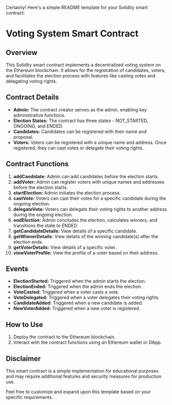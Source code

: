 Certainly! Here's a simple README template for your Solidity smart contract:

# Voting System Smart Contract

## Overview

This Solidity smart contract implements a decentralized voting system on the Ethereum blockchain. It allows for the registration of candidates, voters, and facilitates the election process with features like casting votes and delegating voting rights.

## Contract Details

- **Admin:** The contract creator serves as the admin, enabling key administrative functions.
- **Election States:** The contract has three states - NOT_STARTED, ONGOING, and ENDED.
- **Candidates:** Candidates can be registered with their name and proposal.
- **Voters:** Voters can be registered with a unique name and address. Once registered, they can cast votes or delegate their voting rights.

## Contract Functions

1. **addCandidate:** Admin can add candidates before the election starts.
2. **addVoter:** Admin can register voters with unique names and addresses before the election starts.
3. **startElection:** Admin initiates the election process.
4. **castVote:** Voters can cast their votes for a specific candidate during the ongoing election.
5. **delegateVote:** Voters can delegate their voting rights to another address during the ongoing election.
6. **endElection:** Admin concludes the election, calculates winners, and transitions the state to ENDED.
7. **getCandidateDetails:** View details of a specific candidate.
8. **getWinnerDetails:** View details of the winning candidate(s) after the election ends.
9. **getVoterDetails:** View details of a specific voter.
10. **viewVoterProfile:** View the profile of a voter based on their address.

## Events

- **ElectionStarted:** Triggered when the admin starts the election.
- **ElectionEnded:** Triggered when the admin ends the election.
- **VoteCasted:** Triggered when a voter casts a vote.
- **VoteDelegated:** Triggered when a voter delegates their voting rights.
- **CandidateAdded:** Triggered when a new candidate is added.
- **NewVoterAdded:** Triggered when a new voter is registered.

## How to Use

1. Deploy the contract to the Ethereum blockchain.
2. Interact with the contract functions using an Ethereum wallet or DApp.

## Disclaimer

This smart contract is a simple implementation for educational purposes and may require additional features and security measures for production use.

Feel free to customize and expand upon this template based on your specific requirements.
